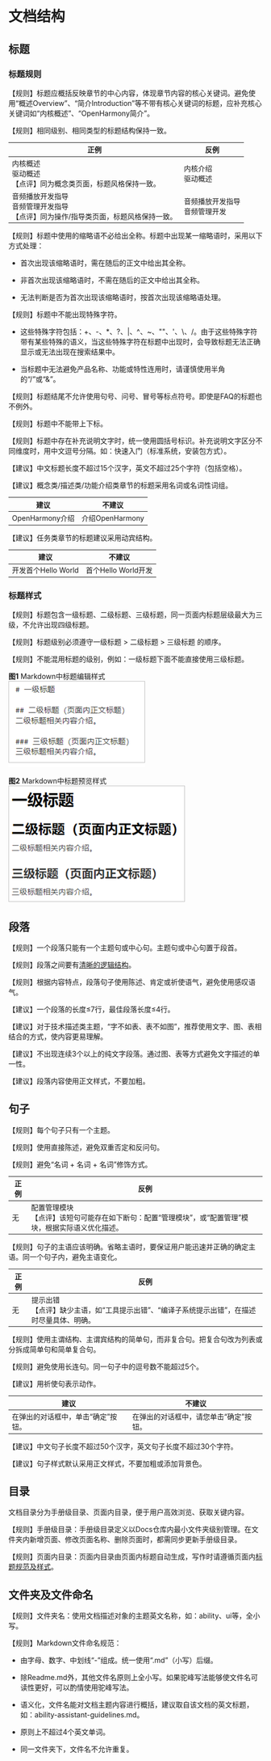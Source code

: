 # 文档结构


## 标题


### 标题规则

【规则】标题应概括反映章节的中心内容，体现章节内容的核心关键词。避免使用“概述Overview”、“简介Introduction”等不带有核心关键词的标题，应补充核心关键词如“内核概述”、“OpenHarmony简介”。

【规则】相同级别、相同类型的标题结构保持一致。

| **正例** | **反例** |
| -------- | -------- |
| 内核概述<br/>驱动概述<br/>【点评】同为概念类页面，标题风格保持一致。 | 内核介绍<br/>驱动概述 |
| 音频播放开发指导<br/>音频管理开发指导<br/>【点评】同为操作/指导类页面，标题风格保持一致。 | 音频播放开发指导<br/>音频管理开发 |

【规则】标题中使用的缩略语不必给出全称。标题中出现某一缩略语时，采用以下方式处理：

- 首次出现该缩略语时，需在随后的正文中给出其全称。

- 非首次出现该缩略语时，不需在随后的正文中给出其全称。

- 无法判断是否为首次出现该缩略语时，按首次出现该缩略语处理。

【规则】标题中不能出现特殊字符。

- 这些特殊字符包括：+、-、\*、?、|、^、~、""、'、\、/。由于这些特殊字符带有某些特殊的语义，当这些特殊字符在标题中出现时，会导致标题无法正确显示或无法出现在搜索结果中。

- 当标题中无法避免产品名称、功能或特性连用时，请谨慎使用半角的“/”或“&amp;”。

【规则】标题结尾不允许使用句号、问号、冒号等标点符号。即使是FAQ的标题也不例外。

【规则】标题中不能带上下标。

【规则】标题中存在补充说明文字时，统一使用圆括号标识。补充说明文字区分不同维度时，用中文逗号分隔。如：快速入门（标准系统，安装包方式）。

【建议】中文标题长度不超过15个汉字，英文不超过25个字符（包括空格）。

【建议】概念类/描述类/功能介绍类章节的标题采用名词或名词性词组。

| 建议 | 不建议 |
| -------- | -------- |
| OpenHarmony介绍 | 介绍OpenHarmony |

【建议】任务类章节的标题建议采用动宾结构。

| 建议 | 不建议 |
| -------- | -------- |
| 开发首个Hello&nbsp;World | 首个Hello&nbsp;World开发 |


### 标题样式

【规则】标题包含一级标题、二级标题、三级标题，同一页面内标题层级最大为三级，不允许出现四级标题。

【规则】标题级别必须遵守一级标题 &gt; 二级标题 &gt; 三级标题  的顺序。

【规则】不能混用标题的级别，例如：一级标题下面不能直接使用三级标题。

  **图1** Markdown中标题编辑样式  
![Markdown中标题编辑样式](figures/heading-edit-style.png)

  **图2** Markdown中标题预览样式  
![Markdown中标题预览样式](figures/heading-preview-style.png)

## 段落

【规则】一个段落只能有一个主题句或中心句。主题句或中心句置于段首。

【规则】段落之间要有[清晰的逻辑结构](style-guide-language-style.md#清晰)。

【规则】根据内容特点，段落句子使用陈述、肯定或祈使语气，避免使用感叹语气。

【建议】一个段落的长度≤7行，最佳段落长度≤4行。

【建议】对于技术描述类主题，“字不如表、表不如图”，推荐使用文字、图、表相结合的方式，使内容更易理解。

【建议】不出现连续3个以上的纯文字段落。通过图、表等方式避免文字描述的单一性。

【建议】段落内容使用正文样式，不要加粗。


## 句子

【规则】每个句子只有一个主题。

【规则】使用直接陈述，避免双重否定和反问句。

【规则】避免“名词 + 名词 + 名词”修饰方式。

| **正例** | **反例** |
| -------- | -------- |
| 无 | 配置管理模块<br/>【点评】该短句可能存在如下断句：配置“管理模块”，或“配置管理”模块，根据实际语义优化描述。 |

【规则】句子的主语应该明确。省略主语时，要保证用户能迅速并正确的确定主语。同一个句子内，避免主语变化。

| **正例** | **反例** |
| -------- | -------- |
| 无 | 提示出错<br/>【点评】缺少主语，如“工具提示出错”、“编译子系统提示出错”，在描述时尽量具体、明确。 |

【规则】使用主谓结构、主谓宾结构的简单句，而非复合句。把复合句改为列表或分拆成简单句和简单复合句。

【规则】避免使用长连句。同一句子中的逗号数不能超过5个。

【建议】用祈使句表示动作。

| 建议 | 不建议 |
| -------- | -------- |
| 在弹出的对话框中，单击“确定”按钮。 | 在弹出的对话框中，请您单击“确定”按钮。 |

【建议】中文句子长度不超过50个汉字，英文句子长度不超过30个字符。

【建议】句子样式默认采用正文样式，不要加粗或添加背景色。


## 目录

文档目录分为手册级目录、页面内目录，便于用户高效浏览、获取关键内容。

【规则】手册级目录：手册级目录定义以Docs仓库内最小文件夹级别管理。在文件夹内新增页面、修改页面名称、删除页面时，都需同步更新手册级目录。

【规则】页面内目录：页面内目录由页面内标题自动生成，写作时请遵循页面内[标题规范及样式](#标题)。


## 文件夹及文件命名

【规则】文件夹名：使用文档描述对象的主题英文名称，如：ability、ui等，全小写。

【规则】Markdown文件命名规范：

- 由字母、数字、中划线“-”组成。统一使用“.md”（小写）后缀。

- 除Readme.md外，其他文件名原则上全小写。如果驼峰写法能够使文件名可读性更好，可以酌情使用驼峰写法。

- 语义化，文件名能对文档主题内容进行概括，建议取自该文档的英文标题，如：ability-assistant-guidelines.md。

- 原则上不超过4个英文单词。

- 同一文件夹下，文件名不允许重复。

